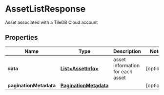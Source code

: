 

# AssetListResponse

Asset associated with a TileDB Cloud account

## Properties

| Name | Type | Description | Notes |
|------------ | ------------- | ------------- | -------------|
|**data** | [**List&lt;AssetInfo&gt;**](AssetInfo.md) | asset information for each asset |  [optional] |
|**paginationMetadata** | [**PaginationMetadata**](PaginationMetadata.md) |  |  [optional] |



